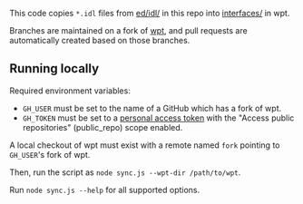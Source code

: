 This code copies `*.idl` files from [ed/idl/](/ed/idl/) in this repo
into [interfaces/](https://github.com/web-platform-tests/wpt/tree/master/interfaces) in wpt.

Branches are maintained on a fork of [wpt](https://github.com/web-platform-tests/wpt),
and pull requests are automatically created based on those branches.

## Running locally

Required environment variables:
 * `GH_USER` must be set to the name of a GitHub which has a fork of wpt.
 * `GH_TOKEN` must be set to a
   [personal access token](https://github.com/settings/tokens/new) with the
   "Access public repositories" (public_repo) scope enabled.

A local checkout of wpt must exist with a remote named `fork` pointing to
`GH_USER`'s fork of wpt.

Then, run the script as `node sync.js --wpt-dir /path/to/wpt`.

Run `node sync.js --help` for all supported options.
